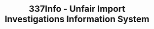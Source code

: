 ---
layout: default
bigquery: https://console.cloud.google.com/bigquery?p=patents-public-data&d=usitc_investigations&page=dataset&project=sheets-management-319211
citation: US International Trade Commission 337Info Unfair Import Investigations Information
  System
contributors: US International Trade Comission
cost: None
description: US International Trade Commission 337Info Unfair Import Investigations
  Information System contains data on investigations done under Section 337. Section
  337 declares the infringement of certain statutory intellectual property rights
  and other forms of unfair competition in import trade to be unlawful practices.
  Most Section 337 investigations involve allegations of patent or registered trademark
  infringement.
documentation: FAQ and tutorial available on the site
last_edit: 04/05/2022, 20:31:51
location: https://pubapps2.usitc.gov/337external/
maintained_by: US International Trade Comission
schema_fields:
- actualEndDateEvidHear
- respondent
- investigationNo
- internalRemand
- actualStartDateEvidHear
- issueDateOtherNonFinal
- teoIdDueDate
- patentNumbers
- endDateMarkmanHearing
- aljAssigned
- scheduledEndDateEvidHear
- startDateMarkmanHearing
- finalIdOnViolationIssue
- teoIdIssueDate
- complainant
- publication_number
- ouiiAttorney
- patentNumber
- dateOfPublicationFrNotice
- investigationTermDate
- currentActiveALJ
- lastUpdated
- currentStatus
- cafcAppeals
- finalDetNoViolation
- teoReliefGranted
- teoProceedingInvolved
- dateComplaintFiled
- gcAttorney
- investigationType
- reportingRequirements
- htsNumbers
- finalDetViolation
- docketNo
- ouiiParticipation
- invUnfairAct
- markmanHearing
- id
- trademarkNumbers
- copyrightNumbers
- dateCreated
- targetDate
- title
- finalIdOnViolationDue
- scheduledStartDateEvidHear
shortname: unfair_import_investigations
tags:
- import
- legal
- trade
timeframe: 2008-2021 (prior to 2008 downloadable as a JSON file)
title: 337Info - Unfair Import Investigations Information System
uuid: 2721f5ec-e599-4890-9265-9706719fc71e
---